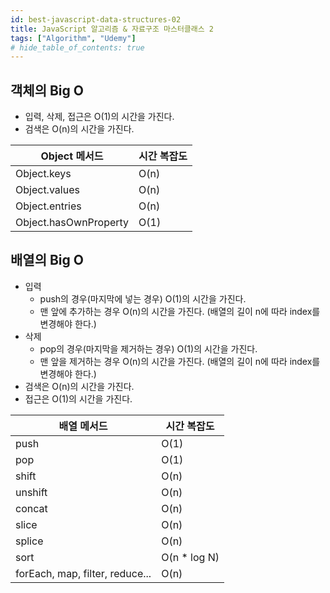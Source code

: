 ```yaml
---
id: best-javascript-data-structures-02
title: JavaScript 알고리즘 & 자료구조 마스터클래스 2
tags: ["Algorithm", "Udemy"]
# hide_table_of_contents: true
---
```


## 객체의 Big O

- 입력, 삭제, 접근은 O(1)의 시간을 가진다.
- 검색은 O(n)의 시간을 가진다.

| Object 메서드         | 시간 복잡도 |
| --------------------- | ----------- |
| Object.keys           | O(n)        |
| Object.values         | O(n)        |
| Object.entries        | O(n)        |
| Object.hasOwnProperty | O(1)        |

## 배열의 Big O

- 입력
  - push의 경우(마지막에 넣는 경우) O(1)의 시간을 가진다.
  - 맨 앞에 추가하는 경우 O(n)의 시간을 가진다. (배열의 길이 n에 따라 index를 변경해야 한다.)
- 삭제
  - pop의 경우(마지막을 제거하는 경우) O(1)의 시간을 가진다.
  - 맨 앞을 제거하는 경우 O(n)의 시간을 가진다. (배열의 길이 n에 따라 index를 변경해야 한다.)
- 검색은 O(n)의 시간을 가진다.
- 접근은 O(1)의 시간을 가진다.

| 배열 메서드                     | 시간 복잡도   |
| ------------------------------- | ------------- |
| push                            | O(1)          |
| pop                             | O(1)          |
| shift                           | O(n)          |
| unshift                         | O(n)          |
| concat                          | O(n)          |
| slice                           | O(n)          |
| splice                          | O(n)          |
| sort                            | O(n \* log N) |
| forEach, map, filter, reduce... | O(n)          |
